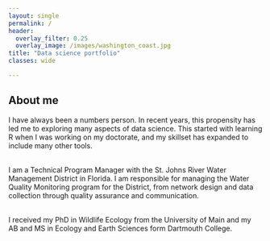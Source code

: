 ```yaml
---
layout: single
permalink: /
header:
  overlay_filter: 0.25
  overlay_image: /images/washington_coast.jpg
title: "Data science portfolio"  
classes: wide

---
```


## About me
I have always been a numbers person.  In recent years, this propensity has led me to exploring many aspects of data science.  This started with learning R when I was working on my doctorate, and my skillset has expanded to include many other tools.<br><br>

I am a Technical Program Manager with the St. Johns River Water Management District in Florida.  I am responsible for managing the Water Quality Monitoring program for the District, from network design and data collection through quality assurance and communication.<br><br>

I received my PhD in Wildlife Ecology from the University of Main and my AB and MS in Ecology and Earth Sciences form Dartmouth College.

